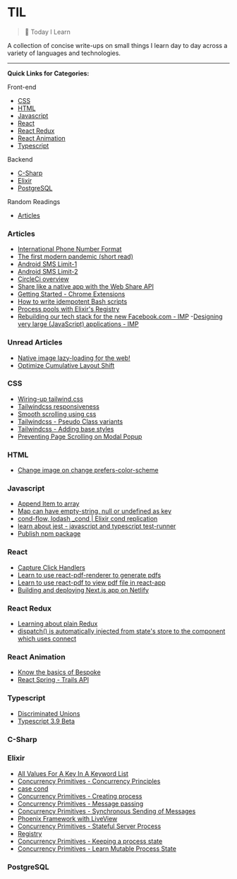 # TIL

> 📝 Today I Learn

A collection of concise write-ups on small things I learn day to day across a
variety of languages and technologies.

---

**Quick Links for Categories:**

Front-end

- [CSS](#css)
- [HTML](#html)
- [Javascript](#javascript)
- [React](#react)
- [React Redux](#react-redux)
- [React Animation](#react-animation)
- [Typescript](#typescript)

Backend

- [C-Sharp](#c-sharp)
- [Elixir](#elixir)
- [PostgreSQL](#postgresql)

Random Readings

- [Articles](#articles)

### Articles

- [International Phone Number Format](https://www.cm.com/blog/how-to-format-international-telephone-numbers/)
- [The first modern pandemic (short read)](https://www.gatesnotes.com/Health/Innovation-for-COVID)
- [Android SMS Limit-1](https://android.googlesource.com/platform/frameworks/base/+/master/telephony/java/android/telephony/SmsMessage.java)
- [Android SMS Limit-2](https://developer.android.com/reference/kotlin/android/telephony/SmsMessage)
- [CircleCi overview](https://circleci.com/docs/2.0/about-circleci/)
- [Share like a native app with the Web Share API](https://web.dev/web-share/)
- [Getting Started - Chrome Extensions](https://developer.chrome.com/extensions/getstarted)
- [How to write idempotent Bash scripts](https://arslan.io/2019/07/03/how-to-write-idempotent-bash-scripts/)
- [Process pools with Elixir's Registry](https://andrealeopardi.com/posts/process-pools-with-elixirs-registry/)
- [Rebuilding our tech stack for the new Facebook.com - IMP](https://engineering.fb.com/web/facebook-redesign/)
-[Designing very large (JavaScript) applications - IMP](https://medium.com/@cramforce/designing-very-large-javascript-applications-6e013a3291a3)

### Unread Articles

- [Native image lazy-loading for the web!](https://addyosmani.com/blog/lazy-loading/)
- [Optimize Cumulative Layout Shift](https://web.dev/optimize-cls/)

### CSS

- [Wiring-up tailwind.css](https://github.com/Mudassar045/tailwindcss-components)
- [Tailwindcss responsiveness](https://tailwindcss.com/docs/responsive-design)
- [Smooth scrolling using css](css/1.md)
- [Tailwindcss - Pseudo Class variants](https://tailwindcss.com/docs/pseudo-class-variants)
- [Tailwindcss - Adding base styles](https://tailwindcss.com/docs/adding-base-styles)
- [Preventing Page Scrolling on Modal Popup](https://css-tricks.com/prevent-page-scrolling-when-a-modal-is-open/)

### HTML

- [Change image on change prefers-color-scheme](html/1.md)

### Javascript

- [Append Item to array](javascript/1.md)
- [Map can have empty-string, null or undefined as key](javascript/2.md)
- [cond-flow, lodash _cond | Elixir cond replication](https://github.com/erikmueller/cond-flow)
- [learn about jest - javascript and typescript test-runner](https://github.com/mudassar045/cond-construct)
- [Publish npm package](https://www.npmjs.com/package/cond-construct)

### React

- [Capture Click Handlers](react/capture-click.md)
- [Learn to use react-pdf-renderer to generate pdfs](https://github.com/diegomura/react-pdf/)
- [Learn to use react-pdf to view pdf file in react-app](https://github.com/wojtekmaj/react-pdf)
- [Building and deploying Next.js app on Netlify](https://www.netlify.com/blog/2020/05/04/building-a-markdown-blog-with-next-9.3-and-netlify/)

### React Redux

- [Learning about plain Redux](https://github.com/Mudassar045/redux-learn)
- [dispatch() is automatically injected from state's store to the component which uses connect](https://stackoverflow.com/questions/42871136/dispatch-function-in-react-redux)

### React Animation

- [Know the basics of Bespoke](https://github.com/bespokejs/bespoke)
- [React Spring - Trails API](https://www.react-spring.io/docs/hooks/use-trail)

### Typescript

- [Discriminated Unions](https://github.com/Mudassar045/typescript-cheatsheet#discriminated-unions)
- [Typescript 3.9 Beta](https://devblogs.microsoft.com/typescript/announcing-typescript-3-9-beta)

### C-Sharp

### Elixir

- [All Values For A Key In A Keyword List](elixir/1.md)
- [Concurrency Primitives - Concurrency Principles](https://github.com/Mudassar045/iexSmix#concurrency-principles)
- [case cond](https://elixir-lang.org/getting-started/case-cond-and-if.html#cond)
- [Concurrency Primitives - Creating process](https://github.com/Mudassar045/iexSmix#working-with-processes)
- [Concurrency Primitives - Message passing](https://github.com/Mudassar045/iexSmix#message-passing)
- [Concurrency Primitives - Synchronous Sending of Messages](https://github.com/Mudassar045/iexSmix#synchronous-sending)
- [Phoenix Framework with LiveView](https://www.phoenixframework.org/blog/build-a-real-time-twitter-clone-in-15-minutes-with-live-view-and-phoenix-1-5)
-	[Concurrency Primitives - Stateful Server Process](https://github.com/Mudassar045/iexSmix#53-stateful-server-processes)
- [Registry](https://hexdocs.pm/elixir/Registry.html)
- [Concurrency Primitives - Keeping a process state](https://github.com/Mudassar045/iexSmix#keeping-a-process-state)
- [Concurrency Primitives - Learn Mutable Process State](https://github.com/Mudassar045/iexSmix#mutable-state)

### PostgreSQL
